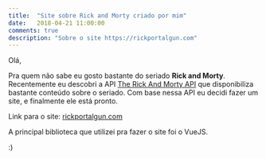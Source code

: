 ```yaml
---
title:  "Site sobre Rick and Morty criado por mim"
date:   2018-04-21 11:00:00
comments: true
description: "Sobre o site https://rickportalgun.com"
---
```

Olá,

Pra quem não sabe eu gosto bastante do seriado **Rick and Morty**. Recentemente eu descobri a API [The Rick And Morty API](https://rickandmortyapi.com/) que disponibiliza bastante conteúdo sobre o seriado. Com base nessa API eu decidi fazer um site, e finalmente ele está pronto.

Link para o site:
[rickportalgun.com](http://rickportalgun.com)

A principal biblioteca que utilizei pra fazer o site foi o VueJS.

:)